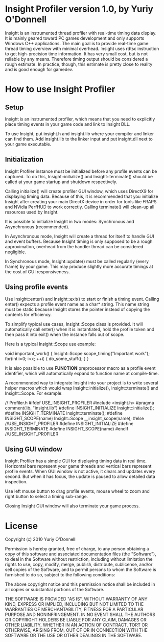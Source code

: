 Insight Profiler version 1.0, by Yuriy O'Donnell
================================================

Insight is an instrumented thread profiler with real-time timing data display.
It is mainly geared toward PC games development and only supports Windows C++ applications.
The main goal is to provide real-time game thread timing overview with minimal overhead.
Insight uses rdtsc instruction to get high-precision time information. It has very small cost, 
but is not reliable by any means. Therefore timing output should be considered a rough estimate.
In practice, though, this estimate is pretty close to reality and is good enough for gamedev.

How to use Insight Profiler
===========================

Setup
-----

Insight is an instrumented profiler, which means that you need to explicitly place timing events 
in your game code and link to Insight DLL.

To use Insight, put insight.h and insight.lib where your compiler and linker can find them.
Add insight.lib to the linker input and put insight.dll next to your game executable.

Initialization
--------------

Insight Profiler instance must be initialized before any profile events can be captured.
To do this, Insight::initialize() and Insight::terminate() should be called at your game startup 
and shutdown respectively.

Calling initialize() will create profiler GUI window, which uses DirectX9 for displaying 
timing data. Because of this, it is recommended that you initialize Insight after creating your 
main DirectX device in order for tools like FRAPS and NVidia PerfHUD to work correctly.
Calling terminate() will clean-up all resources used by Insight.

It is possible to initialize Insight in two modes: Synchronous and Asynchronous (recommended).

In Asynchronous mode, Insight will create a thread for itself to handle GUI and event buffers.
Because Insight timing is only supposed to be a rough approximation, overhead from the handler 
thread can be considered negligible.

In Synchronous mode, Insight::update() must be called regularly (every frame) by your game. 
This may produce slightly more accurate timings at the cost of GUI responsiveness.

Using profile events
--------------------

Use Insight::enter() and Insight::exit() to start or finish a timing event.
Calling enter() expects a profile event name as a char* string. This name string must be
static because Insight stores the pointer instead of copying the contents for efficiency.

To simplify typical use cases, Insight::Scope class is provided. It will automatically
call enter() when it is instantiated, hold the profile token and then pass it into exit() when
the instance falls out of scope.

Here is a typical Insight::Scope use example:

void important_work()
{
	Insight::Scope scope_timing("Important work");
	for(int i=0; i<x; ++i)
	{
		do_some_stuff();
	}
}

It is also possible to use __FUNCTION__ preprocessor macro as a profile event identifier, 
which will automatically expand to function name at compile-time.

A recommended way to integrate Insight into your project is to write several helper macros
which would wrap Insight::initialize(), Insight::terminate() and Insight::Scope. For example:

// Profiler.h
#ifdef USE_INSIGHT_PROFILER
	#include <insight.h>
	#pragma comment(lib, "insight.lib")
	#define INSIGHT_INITIALIZE	Insight::initialize();
	#define INSIGHT_TERMINATE	Insight::terminate();
	#define INSIGHT_SCOPE(name) Insight::Scope __insight_scope(name);
#else //USE_INSIGHT_PROFILER
	#define INSIGHT_INITIALIZE
	#define INSIGHT_TERMINATE
	#define INSIGHT_SCOPE(name)
#endif //USE_INSIGHT_PROFILER


Using GUI window
----------------

Insight Profiler has a simple GUI for displaying timing data in real time.
Horizontal bars represent your game threads and vertical bars represent profile events.
When GUI window is not active, it clears and updates every second. But when it has
focus, the update is paused to allow detailed data inspection.

Use left mouse button to drag profile events, mouse wheel to zoom and right button to 
select a timing sub-range.

Closing Insight GUI window will also terminate your game process.

License
=======

Copyright (c) 2010 Yuriy O'Donnell

Permission is hereby granted, free of charge, to any person obtaining a copy
of this software and associated documentation files (the "Software"), to deal
in the Software without restriction, including without limitation the rights
to use, copy, modify, merge, publish, distribute, sublicense, and/or sell
copies of the Software, and to permit persons to whom the Software is
furnished to do so, subject to the following conditions:

The above copyright notice and this permission notice shall be included in
all copies or substantial portions of the Software.

THE SOFTWARE IS PROVIDED "AS IS", WITHOUT WARRANTY OF ANY KIND, EXPRESS OR
IMPLIED, INCLUDING BUT NOT LIMITED TO THE WARRANTIES OF MERCHANTABILITY,
FITNESS FOR A PARTICULAR PURPOSE AND NONINFRINGEMENT. IN NO EVENT SHALL THE
AUTHORS OR COPYRIGHT HOLDERS BE LIABLE FOR ANY CLAIM, DAMAGES OR OTHER
LIABILITY, WHETHER IN AN ACTION OF CONTRACT, TORT OR OTHERWISE, ARISING FROM,
OUT OF OR IN CONNECTION WITH THE SOFTWARE OR THE USE OR OTHER DEALINGS IN
THE SOFTWARE.
